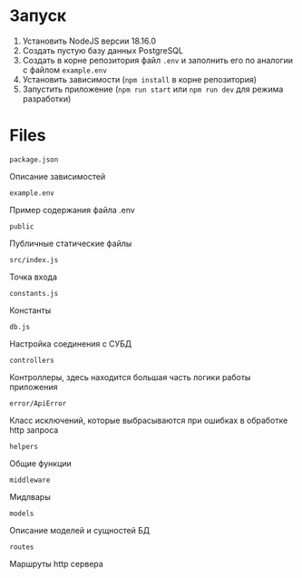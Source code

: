 # Запуск
1. Установить NodeJS версии 18.16.0
2. Создать пустую базу данных PostgreSQL
3. Создать в корне репозитория файл `.env` и заполнить его по аналогии с файлом `example.env`
4. Установить зависимости (`npm install` в корне репозитория)
5. Запустить приложение (`npm run start` или `npm run dev` для режима разработки)

# Files
	package.json
Описание зависимостей

	example.env
Пример содержания файла .env

	public
Публичные статические файлы

	src/index.js
Точка входа

	constants.js
Константы

	db.js
Настройка соединения с СУБД

	controllers
Контроллеры, здесь находится большая часть логики работы приложения

	error/ApiError
Класс исключений, которые выбрасываются при ошибках в обработке http запроса

	helpers
Общие функции

	middleware
Мидлвары

	models
Описание моделей и сущностей БД

	routes
Маршруты http сервера
